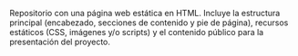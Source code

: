 Repositorio con una página web estática en HTML. Incluye la estructura principal (encabezado, secciones de contenido y pie de página), recursos estáticos (CSS, imágenes y/o scripts) y el contenido público para la presentación del proyecto.